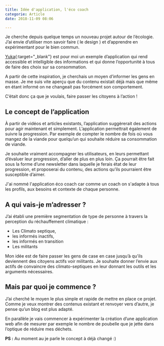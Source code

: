 ```yaml
---
title: Idée d'application, l'éco coach
categorie: Article
date: 2018-11-09 08:06

---
```

Je cherche depuis quelque temps un nouveau projet autour de l’écologie. J’ai envie d’utiliser mon savoir faire ( le design ) et d’apprendre en expérimentant pour le bien commun.

[Yuka](https://yuka.io/){:target="_blank"} est pour moi un exemple d’application qui rend accessible et intelligible des informations et qui donne l’opportunité à tous de faire des choix sur sa consommation.

A partir de cette inspiration, je cherchais un moyen d’informer les gens en masse. Je me suis vite aperçu que du contenu existait déjà mais que même en étant informé on ne changeait pas forcément son comportement.

C’était donc ça que je voulais, faire passer les citoyens à l’action !

## Le concept de l’application

À partir de vidéos et articles existants, l’application suggèrerait des actions pour agir maintenant et simplement. L’application permettrait également de suivre la progression. Par exemple de compter le nombre de fois où vous mangez de la viande pour quelqu’un qui souhaite réduire sa consommation de viande.

Je souhaite vraiment accompagner les utilisateurs, en leurs permettant d’évaluer leur progression, d’aller de plus en plus loin. Ça pourrait être fait sous la forme  d’une newsletter dans laquelle je ferais état de leur progression, et proposerai du contenu, des actions qu’ils pourraient être susceptible d’aimer.

J'ai nommé l'application éco coach car comme un coach on s'adapte à tous les profils, aux besoins et contexte de chaque personne.

## A qui vais-je m’adresser ?

J’ai établi une première segmentation de type de personne à travers la perception du réchauffement climatique :

* Les Climato septique,
* les informés inactifs,
* les informés en transition
* Les militants

Mon idée est de faire passer les gens de case en case jusqu’à qu’ils deviennent des citoyens actifs voir militants. Je souhaite donner l’envie aux actifs de convaincre des climato-septiques en leur donnant les outils et les arguments nécessaires.

## Mais par quoi je commence ?

J’ai cherché le moyen le plus simple et rapide de mettre en place ce projet. Comme je veux montrer des contenus existant et renvoyer vers d’autre, je pense qu’un blog est plus adapté.

En parallèle je vais commencer à expérimenter la création d’une application web afin de mesurer par exemple le nombre de poubelle que je jette dans l’optique de réduire mes déchets.

**PS :** Au moment au je parle le concept à déjà changé :)